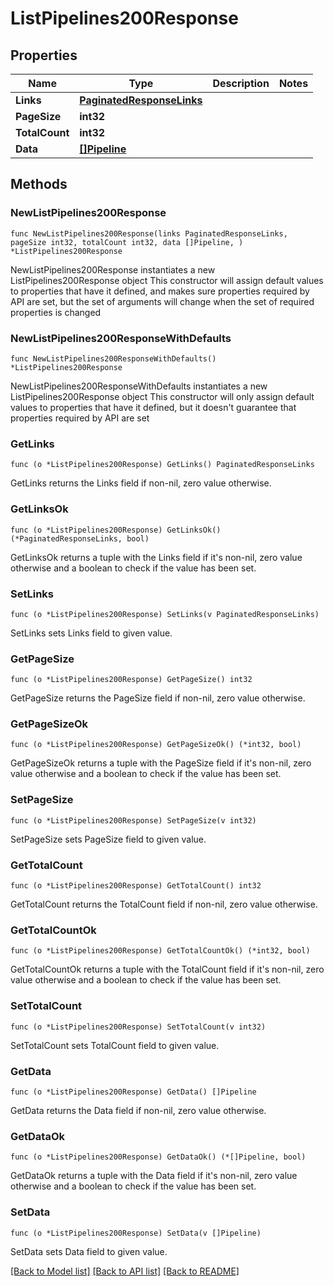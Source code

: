 # ListPipelines200Response

## Properties

Name | Type | Description | Notes
------------ | ------------- | ------------- | -------------
**Links** | [**PaginatedResponseLinks**](PaginatedResponseLinks.md) |  | 
**PageSize** | **int32** |  | 
**TotalCount** | **int32** |  | 
**Data** | [**[]Pipeline**](Pipeline.md) |  | 

## Methods

### NewListPipelines200Response

`func NewListPipelines200Response(links PaginatedResponseLinks, pageSize int32, totalCount int32, data []Pipeline, ) *ListPipelines200Response`

NewListPipelines200Response instantiates a new ListPipelines200Response object
This constructor will assign default values to properties that have it defined,
and makes sure properties required by API are set, but the set of arguments
will change when the set of required properties is changed

### NewListPipelines200ResponseWithDefaults

`func NewListPipelines200ResponseWithDefaults() *ListPipelines200Response`

NewListPipelines200ResponseWithDefaults instantiates a new ListPipelines200Response object
This constructor will only assign default values to properties that have it defined,
but it doesn't guarantee that properties required by API are set

### GetLinks

`func (o *ListPipelines200Response) GetLinks() PaginatedResponseLinks`

GetLinks returns the Links field if non-nil, zero value otherwise.

### GetLinksOk

`func (o *ListPipelines200Response) GetLinksOk() (*PaginatedResponseLinks, bool)`

GetLinksOk returns a tuple with the Links field if it's non-nil, zero value otherwise
and a boolean to check if the value has been set.

### SetLinks

`func (o *ListPipelines200Response) SetLinks(v PaginatedResponseLinks)`

SetLinks sets Links field to given value.


### GetPageSize

`func (o *ListPipelines200Response) GetPageSize() int32`

GetPageSize returns the PageSize field if non-nil, zero value otherwise.

### GetPageSizeOk

`func (o *ListPipelines200Response) GetPageSizeOk() (*int32, bool)`

GetPageSizeOk returns a tuple with the PageSize field if it's non-nil, zero value otherwise
and a boolean to check if the value has been set.

### SetPageSize

`func (o *ListPipelines200Response) SetPageSize(v int32)`

SetPageSize sets PageSize field to given value.


### GetTotalCount

`func (o *ListPipelines200Response) GetTotalCount() int32`

GetTotalCount returns the TotalCount field if non-nil, zero value otherwise.

### GetTotalCountOk

`func (o *ListPipelines200Response) GetTotalCountOk() (*int32, bool)`

GetTotalCountOk returns a tuple with the TotalCount field if it's non-nil, zero value otherwise
and a boolean to check if the value has been set.

### SetTotalCount

`func (o *ListPipelines200Response) SetTotalCount(v int32)`

SetTotalCount sets TotalCount field to given value.


### GetData

`func (o *ListPipelines200Response) GetData() []Pipeline`

GetData returns the Data field if non-nil, zero value otherwise.

### GetDataOk

`func (o *ListPipelines200Response) GetDataOk() (*[]Pipeline, bool)`

GetDataOk returns a tuple with the Data field if it's non-nil, zero value otherwise
and a boolean to check if the value has been set.

### SetData

`func (o *ListPipelines200Response) SetData(v []Pipeline)`

SetData sets Data field to given value.



[[Back to Model list]](../README.md#documentation-for-models) [[Back to API list]](../README.md#documentation-for-api-endpoints) [[Back to README]](../README.md)


